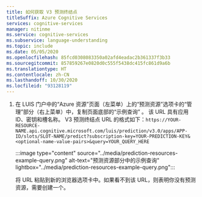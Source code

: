 ```yaml
---
title: 如何获取 V3 预测终结点
titleSuffix: Azure Cognitive Services
services: cognitive-services
manager: nitinme
ms.service: cognitive-services
ms.subservice: language-understanding
ms.topic: include
ms.date: 05/05/2020
ms.openlocfilehash: 85fcd0308083350a02afd4eadac2b361337f3b33
ms.sourcegitcommit: 857859267e0820d0c555f5438dc415fc861d9a6b
ms.translationtype: HT
ms.contentlocale: zh-CN
ms.lasthandoff: 10/30/2020
ms.locfileid: "93128119"
---
```

1. 在 LUIS 门户中的“Azure 资源”页面（左菜单）上的“预测资源”选项卡的“管理”部分（右上菜单）中，复制页面底部的“示例查询”   。 该 URL 具有应用 ID、密钥和槽名称。 V3 预测终结点 URL 的格式如下：`https://YOUR-RESOURCE-NAME.api.cognitive.microsoft.com/luis/prediction/v3.0/apps/APP-ID/slots/SLOT-NAME/predict?subscription-key=YOUR-PREDICTION-KEY&<optional-name-value-pairs>&query=YOUR_QUERY_HERE`

    :::image type="content" source="../media/prediction-resources-example-query.png" alt-text="预测资源部分中的示例查询" lightbox="../media/prediction-resources-example-query.png":::
    
    将 URL 粘贴到新的浏览器选项卡中。如果看不到该 URL，则表明你没有预测资源，需要创建一个。 

    

    

